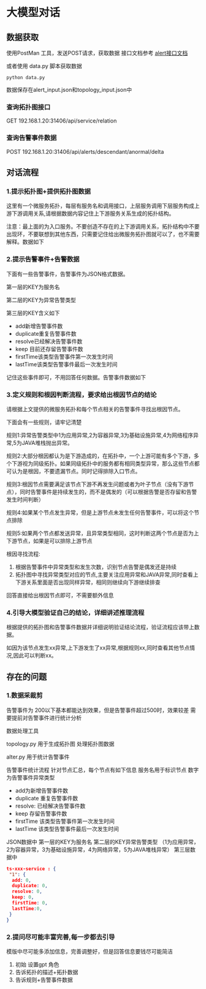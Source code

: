 # 大模型对话

## 数据获取

使用PostMan 工具，发送POST请求，获取数据
接口文档参考 [alert接口文档](https://kgwnvb.yuque.com/grmkz0/lymk39/wkin5i91vrtisbfh#LyPLc)

或者使用 data.py 脚本获取数据

```shell
python data.py
```

数据保存在alert_input.json和topology_input.json中

### 查询拓扑图接口

GET 192.168.1.20:31406/api/service/relation

### 查询告警事件数据

POST 192.168.1.20:31406/api/alerts/descendant/anormal/delta

## 对话流程

### 1.提示拓扑图+提供拓扑图数据

这里有一个微服务拓扑，每层有服务名和调用接口，上层服务调用下层服务构成上游下游调用关系,请根据数据内容记住上下游服务关系生成的拓扑结构。

注意：最上面的为入口服务。不要创造不存在的上下游调用关系，拓扑结构中不要出现环，不要联想到其他东西，只需要记住给出微服务拓扑图就可以了，也不需要解释。数据如下

### 2.提示告警事件+告警数据

下面有一些告警事件，告警事件为JSON格式数据。

第一层的KEY为服务名

第二层的KEY为异常告警类型

第三层的KEY含义如下

- add新增告警事件数
- duplicate重复告警事件数
- resolve已经解决告警事件数
- keep 目前还存留告警事件数
- firstTime该类型告警事件第一次发生时间
- lastTime该类型告警事件最后一次发生时间

记住这些事件即可，不用回答任何数据。告警事件数据如下  

### 3.定义规则和根因判断流程，要求给出根因节点的结论

请根据上文提供的微服务拓扑和每个节点相关的告警事件寻找出根因节点。

下面会有一些规则，请牢记清楚

规则1:异常告警类型中1为应用异常,2为容器异常,3为基础设施异常,4为网络程序异常,5为JAVA堆栈抛出异常。

规则2:大部分根因都认为是下游造成的，在拓扑中，一个上游可能有多个下游，多个下游视为同级拓扑。如果同级拓扑中的服务都有相同类型异常，那么这些节点都可认为是根因，不要遗漏节点。同时记得排除入口节点。

规则3:根因节点需要满足该节点下游不再发生问题或者为叶子节点（没有下游节点），同时告警事件是持续发生的，而不是偶发的（可以根据告警是否存留和告警发生时间判断）

规则4:如果某个节点发生异常，但是上游节点未发生任何告警事件，可以将这个节点排除

规则5:如果两个节点都发送异常，且异常类型相同，这时判断这两个节点是否为上下游节点，如果是可以排除上游节点

根因寻找流程:

1. 根据告警事件中异常类型和发生次数，识别节点告警是偶发还是持续
2. 拓扑图中寻找异常类型对应的节点,主要关注应用异常和JAVA异常,同时查看上下游关系里面是否出现同样异常，相同则继续向下游继续排查

回答直接给出根因节点即可，不需要额外信息

### 4.引导大模型验证自己的结论，详细讲述推理流程

根据提供的拓扑图和告警事件数据并详细说明验证结论流程，验证流程应该带上数据。

如因为该节点发生xx异常,上下游发生了xx异常,根据规则xx,同时查看其他节点情况,因此可以判断xx。

## 存在的问题

### 1.数据采裁剪

告警事件为 200以下基本都能达到效果，但是告警事件超过500时，效果较差
需要提前对告警事件进行统计分析

数据处理工具

topology.py 用于生成拓扑图 处理拓扑图数据

alter.py 用于统计告警事件

告警事件统计流程
针对节点汇总，每个节点有如下信息
服务名用于标识节点
数字为告警事件异常类型

- add为新增告警事件数
- duplicate 重复告警事件数
- resolve: 已经解决告警事件数
- keep 存留告警事件数
- firstTime 该类型告警事件第一次发生时间
- lastTime 该类型告警事件最后一次发生时间

JSON数据中
第一层的KEY为服务名
第二层的KEY异常告警类型 （1为应用异常，2为容器异常，3为基础设施异常，4为网络异常，5为JAVA堆栈异常）
第三层数据中

```json
ts-xxx-service : {
 "1": {
  add: 0,
  duplicate: 0,
  resolve: 0,
  keep: 0,
  firstTime: 0,
  lastTime:0,
 }
}

```

### 2.提问尽可能丰富完善,每一步都去引导

模版中尽可能多添加信息，完善调整好，但是回答信息要钱尽可能简洁

1. 初始 设置gpt 角色
2. 告诉拓扑的描述+拓扑数据
3. 告诉规则+告警事件数据

